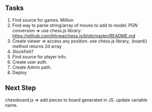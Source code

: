 ## Tasks

1. Find source for games.
   Million
2. Find way to parse string/array of moves to add to model.
   PGN conversion => use chess.js library: https://github.com/jhlywa/chess.js/blob/master/README.md
3. Create viewer => access any position.
   use chess.js library, .board() method returns 2d array
4. Stockfish?
5. Find source for player info.
6. Create user auth.
7. Create Admin path.
8. Deploy

## Next Step

chessboard.js => add pieces to board generated in JS. update variable name.
